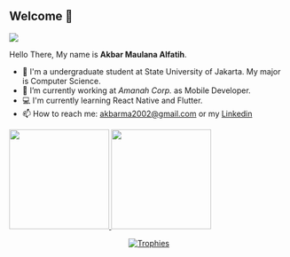 ## Welcome 👋

![](https://komarev.com/ghpvc/?username=MauL08&style=flat)

Hello There, My name is **Akbar Maulana Alfatih**.

- 🔭 I'm a undergraduate student at State University of Jakarta. My major is Computer Science.
- 🌱 I’m currently working at *Amanah Corp.* as Mobile Developer.
- 💻 I'm currently learning React Native and Flutter.
- 📫 How to reach me: akbarma2002@gmail.com or my [Linkedin](https://www.linkedin.com/in/akbar-alfatih)

<p align="left">
<a href="https://github.com/MauL08">
  <img height="180em" src="https://github-readme-stats.vercel.app/api?username=MauL08&count_private=true&show_icons=true&theme=tokyonight"/>
  <img height="180em" src="https://github-readme-stats-eight-theta.vercel.app/api/top-langs/?username=MauL08&layout=compact&langs_count=6&theme=tokyonight"/>
</a>
</p>
<p align="center"><a href="https://github.com/ryo-ma/github-profile-trophy" align="center">
  <img align="center" src="https://github-profile-trophy.vercel.app/?theme=gruvbox&margin-w=8&column=7&username=MauL08" alt="Trophies" />
</a></p>
